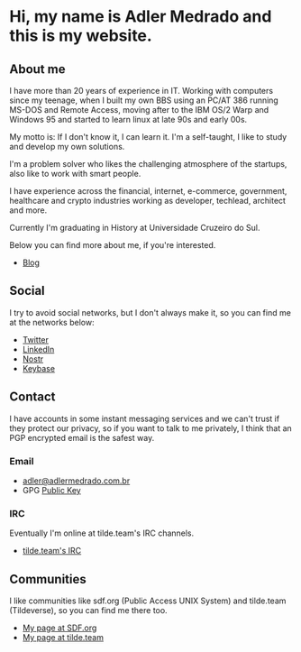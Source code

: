 # Hi, my name is **Adler Medrado** and this is my website.

## About me

I have more than 20 years of experience in IT. Working with computers since my teenage, when I built my own BBS
using an PC/AT 386 running MS-DOS and Remote Access, moving after to the IBM OS/2 Warp and Windows 95 and started to
learn linux at late 90s and early 00s.

My motto is: If I don't know it, I can learn it. I'm a self-taught, I like to study and develop my own
solutions.

I'm a problem solver who likes the challenging atmosphere of the startups, also like to work with smart people.

I have experience across the financial, internet, e-commerce, government, healthcare and crypto industries working
as developer, techlead, architect and more.

Currently I'm graduating in History at Universidade Cruzeiro do Sul.

Below you can find more about me, if you're interested.

* [Blog](https://adlermedrado.com.br/posts)

## Social

I try to avoid social networks, but I don't always make it, so you can find me at the networks below:

* [Twitter](https://twitter.com/adlermedrado")
* [LinkedIn](https://www.linkedin.com/in/adlermedrado/">)
* [Nostr](https://iris.to/amedrado">)
* [Keybase](https://keybase.io/adlermedrado">)

## Contact

I have accounts in some instant messaging services and we can't trust if they protect our privacy, so if you want to
talk to me privately, I think that an PGP encrypted email is the safest way.

### Email

* <adler@adlermedrado.com.br>
* GPG [Public Key](/pub-key.asc)

### IRC

Eventually I'm online at tilde.team's IRC channels.

* [tilde.team's IRC](https://tilde.team/wiki/irc)

## Communities

I like communities like sdf.org (Public Access UNIX System) and tilde.team (Tildeverse), so you can find me there too.

* [My page at SDF.org](http://amedrado.sdf.org)
* [My page at tilde.team](https://tilde.team/~amedrado/)

